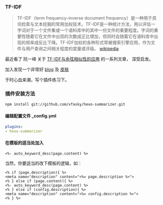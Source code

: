 
### TF-IDF

> TF-IDF（term frequency–inverse document frequency）是一种用于资讯检索与文本挖掘的常用加权技术。TF-IDF是一种统计方法，用以评估一字词对于一个文件集或一个语料库中的其中一份文件的重要程度。字词的重要性随着它在文件中出现的次数成正比增加，但同时会随着它在语料库中出现的频率成反比下降。TF-IDF加权的各种形式常被搜索引擎应用，作为文件与用户查询之间相关程度的度量或评级。 [wikipedia](http://zh.wikipedia.org/wiki/TF-IDF)

最近看了 阮一峰 关于 [TF-IDF与余弦相似性的应用](http://www.ruanyifeng.com/blog/2013/03/tf-idf.html) 的一系列文章， 深受启发。


加入发现一个非常好 [blog](http://zespia.tw/hexo/) 及 [皮肤](https://github.com/yhben/hexo-theme-memoir)


于时心血来潮，写个插件练习下。
<!--more-->

### 插件安装方法

``` sh
npm install git://github.com/vfasky/hexo-summarizer.git
```

#### 编辑配置文件  _config.yml 

``` yaml
plugins:
- hexo-summarizer
```

#### 在模板的适当处加入

``` ejs
<%- auto_keyword_desc(page.content) %>
```

当然，你要适当的改下模板的逻辑，如：

``` ejs
<% if (page.description){ %>
<meta name="description" content="<%= page.description %>">
<% } else if (page.content){ %>
<%- auto_keyword_desc(page.content) %>
<% } else if (config.description){ %>
<meta name="description" content="<%= config.description %>">
<% } %>
```
